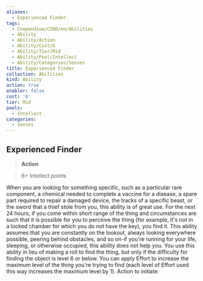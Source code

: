 ```yaml
---
aliases:
  - Experienced Finder
tags:
  - Compendium/CSRD/en/Abilities
  - Ability
  - Ability/Action
  - Ability/Cost/6
  - Ability/Tier/Mid
  - Ability/Pool/Intellect
  - Ability/Categories/Senses
title: Experienced Finder
collection: Abilities
kind: Ability
action: true
enabler: false
cost: '6'
tier: Mid
pools:
  - Intellect
categories:
  - Senses
---
```

## Experienced Finder    
>**Action**    
>6+ Intellect points  
    
When you are looking for something specific, such as a particular rare component, a chemical needed to complete a vaccine for a disease, a spare part required to repair a damaged device, the tracks of a specific beast, or the sword that a thief stole from you, this ability is of great use. For the next 24 hours, if you come within short range of the thing and circumstances are such that it is possible for you to perceive the thing (for example, it's not in a locked chamber for which you do not have the key), you find it. This ability assumes that you are constantly on the lookout, always looking everywhere possible, peering behind obstacles, and so on-if you're running for your life, sleeping, or otherwise occupied, this ability does not help you. You use this ability in lieu of making a roll to find the thing, but only if the difficulty for finding the object is level 6 or below. You can apply Effort to increase the maximum level of the thing you're trying to find (each level of Effort used this way increases the maximum level by 1). Action to initiate.